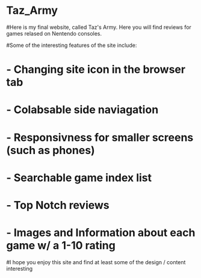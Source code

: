 # Taz_Army

#Here is my final website, called Taz's Army. Here you will find reviews for games relased on Nentendo consoles.

#Some of the interesting features of the site include:
# - Changing site icon in the browser tab
# - Colabsable side naviagation
# - Responsivness for smaller screens (such as phones)
# - Searchable game index list
# - Top Notch reviews
# - Images and Information about each game w/ a 1-10 rating

#I hope you enjoy this site and find at least some of the design / content interesting

